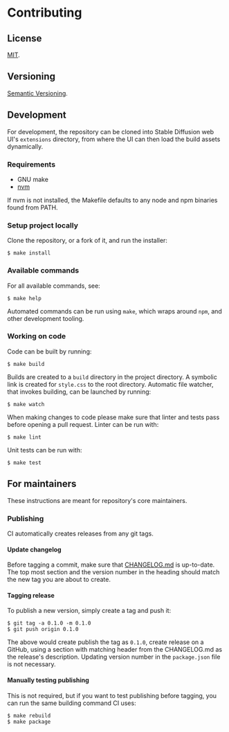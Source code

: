 Contributing
=====

License
-----

[MIT](https://raw.github.com/gocom/sd-web-ui-bit-theme/master/LICENSE).

Versioning
----

[Semantic Versioning](https://semver.org/).

Development
-----

For development, the repository can be cloned into Stable Diffusion web UI's `extensions` directory, from where the UI
can then load the build assets dynamically.

### Requirements

* GNU make
* [nvm](https://github.com/nvm-sh/nvm)

If nvm is not installed, the Makefile defaults to any node and npm binaries found from PATH.

### Setup project locally

Clone the repository, or a fork of it, and run the installer:

```shell
$ make install
```

### Available commands

For all available commands, see:

```shell
$ make help
```

Automated commands can be run using `make`, which wraps around `npm`, and other development tooling.

### Working on code

Code can be built by running:

```shell
$ make build
```

Builds are created to a `build` directory in the project directory. A symbolic link is created for
`style.css` to the root directory. Automatic file watcher, that invokes building, can be launched by running:

```shell
$ make watch
```

When making changes to code please make sure that linter and tests pass before opening a pull request. Linter
can be run with:

```shell
$ make lint
```

Unit tests can be run with:

```shell
$ make test
```

For maintainers
-----

These instructions are meant for repository's core maintainers.

### Publishing

CI automatically creates releases from any git tags.

#### Update changelog

Before tagging a commit, make sure that [CHANGELOG.md](./CHANGELOG.md) is up-to-date. The top most section and the
version number in the heading should match the new tag you are about to create.

#### Tagging release

To publish a new version, simply create a tag and push it:

```shell
$ git tag -a 0.1.0 -m 0.1.0
$ git push origin 0.1.0
```

The above would create publish the tag as `0.1.0`, create release on a GitHub, using a section with matching header
from the CHANGELOG.md as the release's description. Updating version number in the `package.json` file is not necessary.

#### Manually testing publishing

This is not required, but if you want to test publishing before tagging, you can run the same building command CI uses:

```shell
$ make rebuild
$ make package
```
